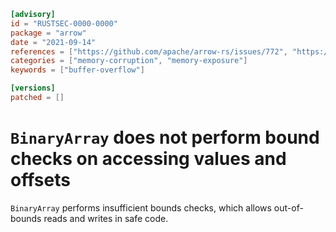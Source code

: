 ```toml
[advisory]
id = "RUSTSEC-0000-0000"
package = "arrow"
date = "2021-09-14"
references = ["https://github.com/apache/arrow-rs/issues/772", "https://github.com/apache/arrow-rs/issues/773"]
categories = ["memory-corruption", "memory-exposure"]
keywords = ["buffer-overflow"]

[versions]
patched = []
```

# `BinaryArray` does not perform bound checks on accessing values and offsets

`BinaryArray` performs insufficient bounds checks, which allows out-of-bounds reads and writes in safe code.
